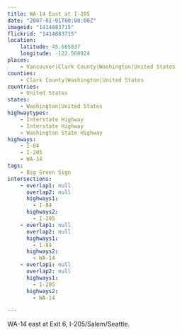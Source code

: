 ```yaml
---
title: WA-14 East at I-205
date: "2007-01-01T00:00:00Z"
imageid: "1414883715"
flickrid: "1414883715"
location:
    latitude: 45.605837
    longitude: -122.560924
places:
    - Vancouver|Clark County|Washington|United States
counties:
    - Clark County|Washington|United States
countries:
    - United States
states:
    - Washington|United States
highwaytypes:
    - Interstate Highway
    - Interstate Highway
    - Washington State Highway
highways:
    - I-84
    - I-205
    - WA-14
tags:
    - Big Green Sign
intersections:
    - overlap1: null
      overlap2: null
      highways1:
        - I-84
      highways2:
        - I-205
    - overlap1: null
      overlap2: null
      highways1:
        - I-84
      highways2:
        - WA-14
    - overlap1: null
      overlap2: null
      highways1:
        - I-205
      highways2:
        - WA-14

---
```

WA-14 east at Exit 6, I-205/Salem/Seattle.